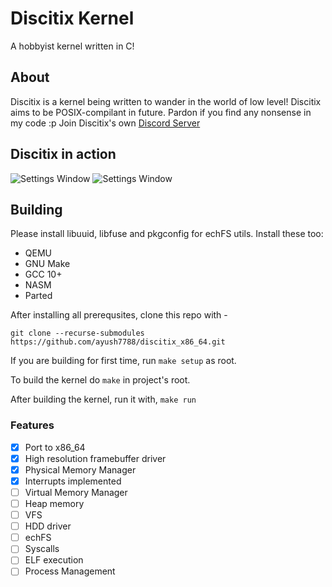 # Discitix Kernel

A hobbyist kernel written in C!

## About
Discitix is a kernel being written to wander in the world of low level!
Discitix aims to be POSIX-compilant in future.
Pardon if you find any nonsense in my code :p
Join Discitix's own [Discord Server](https://discord.gg/6a9C3r2fGU)

## Discitix in action

![Settings Window](https://raw.githubusercontent.com/ayush7788/discitix_x86_64/main/images/prompt.png)
![Settings Window](https://raw.githubusercontent.com/ayush7788/discitix_x86_64/main/images/serial.png)

## Building
Please install libuuid, libfuse and pkgconfig for echFS utils.
Install these too:
- QEMU
- GNU Make
- GCC 10+
- NASM
- Parted

After installing all prerequsites, clone this repo with -
```
git clone --recurse-submodules https://github.com/ayush7788/discitix_x86_64.git
```
If you are building for first time, run `make setup` as root.

To build the kernel do `make` in project's root.

After building the kernel, run it with, `make run`

### Features
- [x] Port to x86_64
- [x] High resolution framebuffer driver
- [x] Physical Memory Manager
- [x] Interrupts implemented
- [ ] Virtual Memory Manager
- [ ] Heap memory
- [ ] VFS
- [ ] HDD driver
- [ ] echFS
- [ ] Syscalls
- [ ] ELF execution
- [ ] Process Management